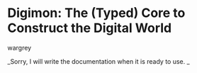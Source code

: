# Digimon: The \(Typed\) Core to Construct the Digital World

wargrey

_Sorry, I will write the documentation when it is ready to use. _
